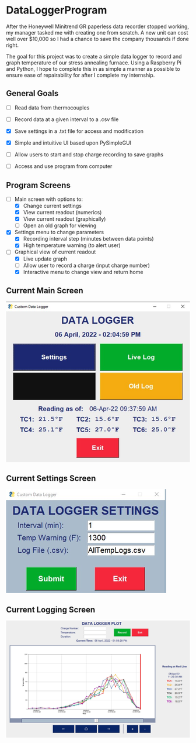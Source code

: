# DataLoggerProgram

After the Honeywell Minitrend GR paperless data recorder stopped working, my manager tasked me with creating one from scratch.
A new unit can cost well over $10,000 so I had a chance to save the company thousands if done right.

The goal for this project was to create a simple data logger to record and graph temperature of our stress annealing furnace.
Using a Raspberry Pi and Python, I hope to complete this in as simple a manner as possible to ensure ease of repairability for after I complete my internship.

## General Goals
- [ ] Read data from thermocouples
- [ ] Record data at a given interval to a .csv file
- [X] Save settings in a .txt file for access and modification
- [X] Simple and intuitive UI based upon PySimpleGUI
- [ ] Allow users to start and stop charge recording to save graphs
- [ ] Access and use program from computer



## Program Screens
- [ ] Main screen with options to:
  - [X] Change current settings
  - [X] View current readout (numerics)
  - [X] View current readout (graphically)
  - [ ] Open an old graph for viewing
- [X] Settings menu to change parameters
  - [X] Recording interval step (minutes between data points)
  - [X] High temperature warning (to alert user)
- [ ] Graphical view of current readout
  - [X] Live update graph
  - [ ] Allow user to record a charge (input charge number)
  - [X] Interactive menu to change view and return home
 
## Current Main Screen
![Current Main Screen](https://github.com/brlnoble/DataLoggerProgram/blob/main/PicMainScreen-06-04-22.jpg)

## Current Settings Screen
![Current Main Screen](https://github.com/brlnoble/DataLoggerProgram/blob/main/PicSettingsScreen-06-04-22.jpg)

## Current Logging Screen
![Current Log Screen](https://github.com/brlnoble/DataLoggerProgram/blob/main/PicLoggingScreen-06-04-22.jpg)
